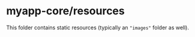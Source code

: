 # myapp-core/resources

This folder contains static resources (typically an `"images"` folder as well).
